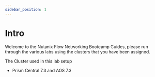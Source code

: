 ```yaml
---
sidebar_position: 1
---
```


# Intro

Welcome to the Nutanix Flow Networking Bootcamp Guides, please run through the various labs using the clusters that you have been assigned. 

The Cluster used in this lab setup
- Prism Central 7.3 and AOS 7.3